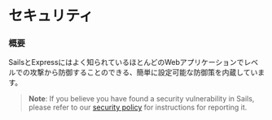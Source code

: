 # セキュリティ

### 概要

SailsとExpressにはよく知られているほとんどのWebアプリケーションでレベルでの攻撃から防御することのできる、簡単に設定可能な防御策を内蔵しています。

> **Note**: If you believe you have found a security vulnerability in Sails, please refer to our [security policy](https://github.com/balderdashy/sails-docs/blob/master/security/SAILS-SECURITY-POLICY.md) for instructions for reporting it.

<docmeta name="displayName" value="Security">

